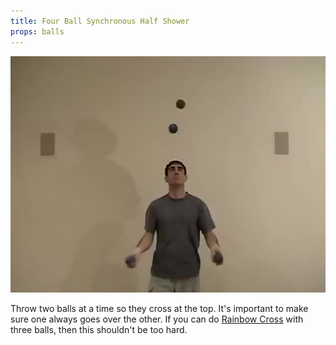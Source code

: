 ```yaml
---
title: Four Ball Synchronous Half Shower
props: balls
---
```


![Four Ball Synchronous Half Shower](/site/videos/poster/fourwimpy.jpg)

Throw two balls at a time so they cross at the top. It's important to make sure one always goes over the other. If you can do [Rainbow Cross](/site/en/rainbowcross/README.md) with three balls, then this shouldn't be too hard.

